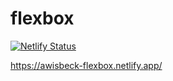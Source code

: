 # flexbox

[![Netlify Status](https://api.netlify.com/api/v1/badges/421c6fb5-27f7-4a82-badb-1086f1e8cfa8/deploy-status)](https://app.netlify.com/sites/awisbeck-flexbox/deploys)

https://awisbeck-flexbox.netlify.app/
